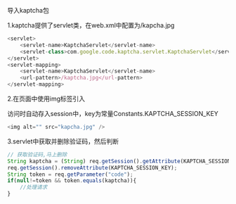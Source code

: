 导入kaptcha包



1.kaptcha提供了servlet类，在web.xml中配置为/kapcha.jpg

```javascript
<servlet>
    <servlet-name>KaptchaServlet</servlet-name>
    <servlet-class>com.google.code.kaptcha.servlet.KaptchaServlet</servlet-class>
</servlet>
<servlet-mapping>
    <servlet-name>KaptchaServlet</servlet-name>
    <url-pattern>/kaptcha.jpg</url-pattern>
</servlet-mapping>
```





2.在页面中使用img标签引入

访问时自动存入session中，key为常量Constants.KAPTCHA_SESSION_KEY

```javascript
<img alt="" src="kapcha.jpg" />
```



3.servlet中获取并删除验证码，然后判断

```javascript
// 获取验证码,马上删除
String kaptcha = (String) req.getSession().getAttribute(KAPTCHA_SESSION_KEY);
req.getSession().removeAttribute(KAPTCHA_SESSION_KEY);
String token = req.getParameter("code");
if(null!=token && token.equals(kaptcha)){
    //处理请求
}
```

